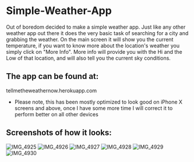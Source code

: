 
# Simple-Weather-App

Out of boredom decided to make a simple weather app.
Just like any other weather app out there it does the very basic task of searching for a city and grabbing the weather.
On the main screen it will show you the current temperature, if you want to know more about the location's weather you simply click on "More Info".
More info will provide you with the Hi and the Low of that location, and will also tell you the current sky conditions.

## The app can be found at: 
tellmetheweathernow.herokuapp.com 

* Please note, this has been mostly optimized to look good on iPhone X screens and above, once I have some more time I will correct it to perform better on all other devices

## Screenshots of how it looks:
![IMG_4925](https://user-images.githubusercontent.com/69999501/98495943-937fc980-21fd-11eb-97fc-185f64e8c1c9.PNG)
![IMG_4926](https://user-images.githubusercontent.com/69999501/98495949-97abe700-21fd-11eb-9262-7f9d3b5271cc.PNG)
![IMG_4927](https://user-images.githubusercontent.com/69999501/98495950-9975aa80-21fd-11eb-880b-ac65f05a156d.PNG)
![IMG_4928](https://user-images.githubusercontent.com/69999501/98495951-9aa6d780-21fd-11eb-809c-9d5bcb83059d.PNG)
![IMG_4929](https://user-images.githubusercontent.com/69999501/98495954-9bd80480-21fd-11eb-85d6-5fc47e42a50c.PNG)
![IMG_4930](https://user-images.githubusercontent.com/69999501/98495957-9d093180-21fd-11eb-8ed7-c8503db8cbbf.PNG)

